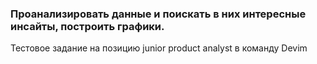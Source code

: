 ### Проанализировать данные и поискать в них интересные инсайты, построить графики.
  Тестовое задание на позицию junior product analyst в команду Devim